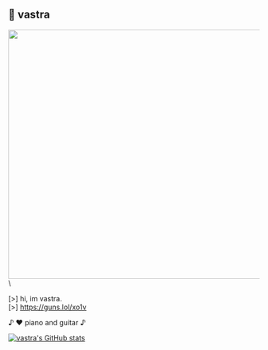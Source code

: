## 🌙 vastra

<img src="https://github.com/user-attachments/assets/5c504274-819e-4ddc-9e86-07ba722b31e4" width="900" height="500"> \
\

[>] hi, im vastra. \
[>] https://guns.lol/xo1v

♪ ♥️ piano and guitar ♪

[![vastra's GitHub stats](https://github-readme-stats.vercel.app/api/top-langs/?username=made2pwn&langs_count=6&theme=rose_pine)](https://github.com/anuraghazra/github-readme-stats)
